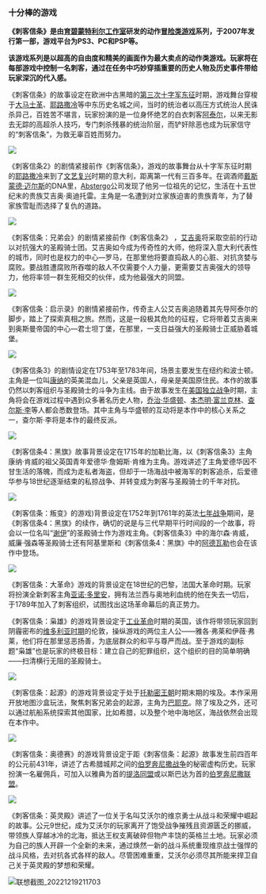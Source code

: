 ### 十分棒的游戏

**《刺客信条》是由[育碧蒙特利尔工作室](https://baike.baidu.com/item/育碧蒙特利尔工作室/10071976?fromModule=lemma_inlink)研发的动作[冒险类游戏](https://baike.baidu.com/item/冒险类游戏/927010?fromModule=lemma_inlink)系列，于2007年发行第一部，游戏平台为PS3、PC和PSP等。** 

**该游戏系列是以超高的自由度和精美的画面作为最大卖点的动作类游戏。玩家将在每部游戏中控制一名刺客，通过在任务中巧妙穿插重要的历史人物及历史事件带给玩家深沉的代入感。**

《刺客信条》的故事设定在欧洲中古黑暗的[第三次十字军东征](https://baike.baidu.com/item/第三次十字军东征/3751135?fromModule=lemma_inlink)时期，游戏舞台穿梭于[大马士革](https://baike.baidu.com/item/大马士革/644186?fromModule=lemma_inlink)、[耶路撒冷](https://baike.baidu.com/item/耶路撒冷/6115?fromModule=lemma_inlink)等中东历史名城之间，当时的统治者以高压方式统治人民诛杀异己，百姓苦不堪言，玩家扮演的是一位身怀绝艺的白衣刺客[阿泰尔](https://baike.baidu.com/item/阿泰尔/5000837?fromModule=lemma_inlink)，以来无影去无踪的高超杀人技巧，专门刺杀残暴的统治阶层，而铲奸除恶也成为玩家信守的“刺客信条”，为救无辜百姓而努力。

![](胡晟---刺客信条.assets/联想截图_20221219211240.png)

《刺客信条2》的剧情紧接前作《刺客信条》，游戏的故事舞台从十字军东征时期的[耶路撒冷](https://baike.baidu.com/item/耶路撒冷/6115?fromModule=lemma_inlink)来到了[文艺复兴](https://baike.baidu.com/item/文艺复兴/93247?fromModule=lemma_inlink)时期的意大利，距离第一代有三百多年。在调酒师[戴斯蒙德·迈尔斯](https://baike.baidu.com/item/戴斯蒙德·迈尔斯/3318247?fromModule=lemma_inlink)的DNA里，[Abstergo](https://baike.baidu.com/item/Abstergo/7945943?fromModule=lemma_inlink)公司发现了他另一位祖先的记忆，生活在十五世纪末的贵族艾吉奥·奥迪托雷。主角是一名遭到对立家族迫害的贵族青年，为了替家族雪耻而选择了复仇的道路。

![](胡晟---刺客信条.assets/联想截图_20221219211256.png)

《刺客信条：兄弟会》的剧情紧接前作《刺客信条2》 ，[艾吉奥](https://baike.baidu.com/item/艾吉奥/6255000?fromModule=lemma_inlink)将采取空前的行动以对抗强大的圣殿骑士团。艾吉奥如今成为传奇性的大师，他将深入意大利代表性的城市，同时也是权力的中心—罗马，在那里他将要直捣敌人的心脏、对抗贪婪与腐败。要战胜遭腐败所吞噬的敌人不仅需要个人力量，更需要艾吉奥强大的领导力，他将率领一群生死相交的伙伴，成为他最强大的同盟。

![](胡晟---刺客信条.assets/联想截图_20221219211324.png)

《刺客信条：启示录》的剧情紧接前作，传奇主人公艾吉奥追随着其先导阿泰尔的脚步，踏上了探索真相之旅。然而，这是一段极其危险的征程，它将带着艾吉奥来到奥斯曼帝国的中心—君士坦丁堡，在那里，一支日益强大的圣殿骑士正威胁着城堡。

![](胡晟---刺客信条.assets/联想截图_20221219211342.png)

《刺客信条3》的剧情设定在1753年至1783年间，场景主要发生在纽约和波士顿。主角是一位叫[康纳](https://baike.baidu.com/item/康纳/18815882?fromModule=lemma_inlink)的英美混血儿，父亲是英国人，母亲是美国原住民。本作的故事仍然以刺客组织与圣殿骑士的斗争为主线。由于故事发生在[美国独立战争](https://baike.baidu.com/item/美国独立战争/464120?fromModule=lemma_inlink)时期，主角将会在游戏过程中遇到众多著名历史人物，[乔治·华盛顿](https://baike.baidu.com/item/乔治·华盛顿/25610?fromModule=lemma_inlink)、[本杰明·富兰克林](https://baike.baidu.com/item/本杰明·富兰克林/980777?fromModule=lemma_inlink)、[查尔斯·李](https://baike.baidu.com/item/查尔斯·李/1746472?fromModule=lemma_inlink)等人都会悉数登场。其中主角与华盛顿的互动将是本作中的核心关系之一，查尔斯·李将是本作的最终反派。

![](胡晟---刺客信条.assets/联想截图_20221219211424.png)

《刺客信条4：黑旗》故事背景设定在1715年的加勒比海，以《刺客信条3》主角康纳·肯威的祖父英国青年爱德华·詹姆斯·肯维为主角。游戏讲述了主角爱德华因不甘生活的落魄，而成为走私者海盗，但却于一场海战中被海军的刺客追杀，后爱德华参与18世纪逐渐结束的私掠战争、并转变成为刺客与圣殿骑士的千年对抗。

![](胡晟---刺客信条.assets/联想截图_20221219211438.png)

《刺客信条：叛变》的游戏)背景设定在1752年到1761年的英法[七年战争](https://baike.baidu.com/item/七年战争/430415?fromModule=lemma_inlink)期间，是《刺客信条4：黑旗》的续作，确切的说是与三代早期平行时间段的一个故事，将会以一位名叫“[谢伊](https://baike.baidu.com/item/谢伊/16818356?fromModule=lemma_inlink)”的圣殿骑士作为游戏主角。《刺客信条3》中的海尔森·肯威，威廉·强森等圣殿骑士还有阿基里斯和《刺客信条4：黑旗》中的[阿德瓦勒](https://baike.baidu.com/item/阿德瓦勒/17189812?fromModule=lemma_inlink)也会在该作中登场。

![](胡晟---刺客信条.assets/联想截图_20221219211544.png)

《刺客信条：大革命》游戏的背景设定在18世纪的巴黎，法国大革命时期。玩家将扮演全新刺客主角[亚诺·多里安](https://baike.baidu.com/item/亚诺·多里安/15216207?fromModule=lemma_inlink)，拥有法兰西与奥地利血统的他在失去一切后，于1789年加入了刺客组织，试图找出这场革命幕后的真正势力。



《刺客信条：枭雄》的游戏背景设定于[工业革命](https://baike.baidu.com/item/工业革命/895?fromModule=lemma_inlink)时期的英国，该作将带领玩家回到阴霾密布的[维多利亚时期](https://baike.baidu.com/item/维多利亚时期/4456126?fromModule=lemma_inlink)的伦敦，操纵游戏的两位主人公——雅各·弗莱和伊薇·弗莱，他们将在那里惩恶扬善，为底层群众的和平与尊严而战。至于游戏的副标题“枭雄”也是玩家的终极目标：建立自己的犯罪组织，这个组织的目的简单明确——扫清横行无阻的圣殿骑士。

![](胡晟---刺客信条.assets/联想截图_20221219211633.png)

《刺客信条：起源》的游戏背景设定于处于[托勒密王朝](https://baike.baidu.com/item/托勒密王朝/2675729?fromModule=lemma_inlink)时期末期的埃及。本作采用开放地图沙盒玩法，聚焦刺客兄弟会的起源，主角为[巴耶克](https://baike.baidu.com/item/巴耶克/22169697?fromModule=lemma_inlink)。除了埃及之外，还可以通过航船系统探索其他国家，比如希腊，以及整个地中海地区，海战依然会出现在本作中。

![](胡晟---刺客信条.assets/联想截图_20221219211643.png)

《刺客信条：奥德赛》的游戏背景设定于距《刺客信条：起源》故事发生前四百年的公元前431年，讲述了古希腊城邦之间的[伯罗奔尼撒战争](https://baike.baidu.com/item/伯罗奔尼撒战争/875074?fromModule=lemma_inlink)的秘密虚构历史。玩家扮演一名雇佣兵，可加入以雅典为首的[提洛同盟](https://baike.baidu.com/item/提洛同盟/7471610?fromModule=lemma_inlink)或以斯巴达为首的[伯罗奔尼撒联盟](https://baike.baidu.com/item/伯罗奔尼撒联盟/2722543?fromModule=lemma_inlink)。

![](胡晟---刺客信条.assets/联想截图_20221219211651.png)

《刺客信条：英灵殿》讲述了一位关于名叫艾沃尔的维京勇士从战斗和荣耀中崛起的故事。公元9世纪，成为艾沃尔的玩家离开了饱受战争摧残且资源匮乏的挪威，带领族人穿越冰冷的北海，抵达王权支离破碎但物产丰饶的英格兰土地。玩家必须为自己的族人开辟一个全新的未来，通过焕然一新的战斗系统重现维京战士强悍的战斗风格，去对抗各式各样的敌人。尽管困难重重，艾沃尔必须尽其所能来捍卫自己关于英灵殿的梦想和荣耀。

![联想截图_20221219211703](胡晟---刺客信条.assets/联想截图_20221219211703.png)
